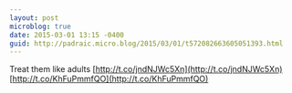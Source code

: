 ```yaml
---
layout: post
microblog: true
date: 2015-03-01 13:15 -0400
guid: http://padraic.micro.blog/2015/03/01/t572082663605051393.html
---
```

Treat them like adults [http://t.co/jndNJWc5Xn](http://t.co/jndNJWc5Xn) [http://t.co/KhFuPmmfQO](http://t.co/KhFuPmmfQO)
